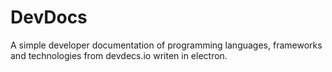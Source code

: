 # DevDocs
A simple developer documentation of programming languages, frameworks and technologies from devdecs.io writen in electron.   
